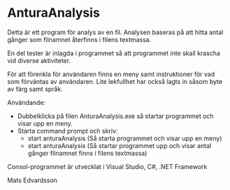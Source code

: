 # AnturaAnalysis

Detta är ett program för analys av en fil.
Analysen baseras på att hitta antal gånger som filnamnet återfinns i filens textmassa.

En del tester är inlagda i programmet så att programmet inte skall krascha vid diverse aktiviteter.

För att förenkla för användaren finns en meny samt instruktioner för vad som förväntas av användaren.
Lite lekfullhet har också lagts in såsom byte av färg samt språk.

Användande:
* Dubbelklicka på filen AnturaAnalysis.exe så startar programmet och visar upp en meny.
* Starta command prompt och skriv: 
	* start anturaAnalysis (Så starta programmet och visar upp en meny)
	* start anturaAnalysis <filnamn> (Så startar programmet upp och visar antal gånger filnamnet finns i filens textmassa)
  
Consol-programmet är utvecklat i Visual Studio, C#, .NET Framework

Mats Edvardsson

